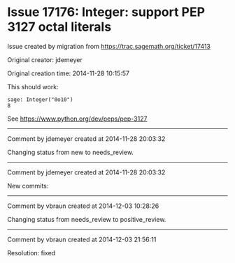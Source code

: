 # Issue 17176: Integer: support PEP 3127 octal literals

Issue created by migration from https://trac.sagemath.org/ticket/17413

Original creator: jdemeyer

Original creation time: 2014-11-28 10:15:57

This should work:

```
sage: Integer("0o10")
8
```


See https://www.python.org/dev/peps/pep-3127


---

Comment by jdemeyer created at 2014-11-28 20:03:32

Changing status from new to needs_review.


---

Comment by jdemeyer created at 2014-11-28 20:03:32

New commits:


---

Comment by vbraun created at 2014-12-03 10:28:26

Changing status from needs_review to positive_review.


---

Comment by vbraun created at 2014-12-03 21:56:11

Resolution: fixed
